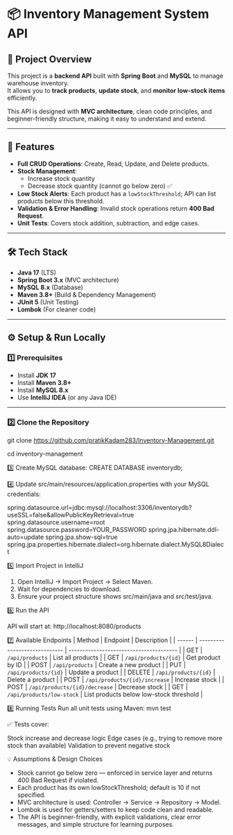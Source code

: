 # 📦 Inventory Management System API

## 📝 Project Overview
This project is a **backend API** built with **Spring Boot** and **MySQL** to manage warehouse inventory.  
It allows you to **track products**, **update stock**, and **monitor low-stock items** efficiently.  

This API is designed with **MVC architecture**, clean code principles, and beginner-friendly structure, making it easy to understand and extend.

---

## 🚀 Features
- **Full CRUD Operations**: Create, Read, Update, and Delete products.
- **Stock Management**:  
  - Increase stock quantity  
  - Decrease stock quantity (cannot go below zero) ✅
- **Low Stock Alerts**: Each product has a `lowStockThreshold`; API can list products below this threshold.
- **Validation & Error Handling**: Invalid stock operations return **400 Bad Request**.
- **Unit Tests**: Covers stock addition, subtraction, and edge cases.

---

## 🛠️ Tech Stack
- **Java 17** (LTS)
- **Spring Boot 3.x** (MVC architecture)
- **MySQL 8.x** (Database)
- **Maven 3.8+** (Build & Dependency Management)
- **JUnit 5** (Unit Testing)
- **Lombok** (For cleaner code)

---

## ⚙️ Setup & Run Locally

### 1️⃣ Prerequisites
- Install **JDK 17**
- Install **Maven 3.8+**
- Install **MySQL 8.x**
- Use **IntelliJ IDEA** (or any Java IDE)

---

### 2️⃣ Clone the Repository

git clone https://github.com/pratikKadam283/Inventory-Management.git

cd inventory-management

   
3️⃣ Create MySQL database:
CREATE DATABASE inventorydb;

4️⃣ Update src/main/resources/application.properties with your MySQL credentials:

spring.datasource.url=jdbc:mysql://localhost:3306/inventorydb?useSSL=false&allowPublicKeyRetrieval=true
spring.datasource.username=root
spring.datasource.password=YOUR_PASSWORD
spring.jpa.hibernate.ddl-auto=update
spring.jpa.show-sql=true
spring.jpa.properties.hibernate.dialect=org.hibernate.dialect.MySQL8Dialect


5️⃣ Import Project in IntelliJ

1. Open IntelliJ → Import Project → Select Maven.
2. Wait for dependencies to download.
3. Ensure your project structure shows src/main/java and src/test/java.
   
6️⃣ Run the API

API will start at:
http://localhost:8080/products

7️⃣ Available Endpoints
| Method | Endpoint                      | Description                             |
| ------ | ----------------------------- | --------------------------------------- |
| GET    | `/api/products`               | List all products                       |
| GET    | `/api/products/{id}`          | Get product by ID                       |
| POST   | `/api/products`               | Create a new product                    |
| PUT    | `/api/products/{id}`          | Update a product                        |
| DELETE | `/api/products/{id}`          | Delete a product                        |
| POST   | `/api/products/{id}/increase` | Increase stock                          |
| POST   | `/api/products/{id}/decrease` | Decrease stock                          |
| GET    | `/api/products/low-stock`     | List products below low-stock threshold |

8️⃣ Running Tests
Run all unit tests using Maven:
mvn test

✅ Tests cover:

Stock increase and decrease logic
Edge cases (e.g., trying to remove more stock than available)
Validation to prevent negative stock

💡 Assumptions & Design Choices
- Stock cannot go below zero — enforced in service layer and returns 400 Bad Request if violated.
- Each product has its own lowStockThreshold; default is 10 if not specified.
- MVC architecture is used: Controller → Service → Repository → Model.
- Lombok is used for getters/setters to keep code clean and readable.
- The API is beginner-friendly, with explicit validations, clear error messages, and simple structure for learning purposes.
